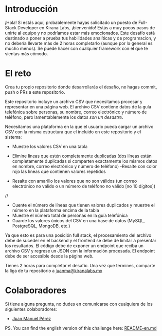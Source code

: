 # Introducción
¡Hola! Si estás aquí, probablemente hayas solicitado un puesto de Full-Stack Developer en Kirana Labs, ¡bienvenido! Estás a muy pocos pasos de unirte al equipo y no podríamos estar más emocionados. Este desafío está destinado a poner a prueba tus habilidades analíticas y de programacion, y no debería llevarte más de 2 horas completarlo (aunque por lo general es mucho menos). Se puede hacer con cualquier framework con el que te sientas más cómodo.

# El reto
Crea tu propio repositorio donde desarrollarás el desafío, no hagas commit, push o PRs a este repositorio.

Este repositorio incluye un archivo CSV que necesitamos procesar y representar en una página web. El archivo CSV contiene datos de la guía telefónica sobre personas, su nombre, correo electrónico y número de teléfono, pero lamentablemente los datos *son un desastre*.

Necesitamos una plataforma en la que el usuario pueda cargar un archivo CSV con la misma estructura que el incluido en este repositorio y el sistema:

- Muestre los valores CSV en una tabla 
  
- Elimine líneas que estén completamente duplicadas (dos líneas están completamente duplicadas si comparten exactamente los mismos datos en nombre, correo electrónico y número de teléfono)
-Resalte con color rojo las líneas que contienen valores repetidos
- Resalte con amarillo los valores que no son válidos (un correo electrónico no válido o un número de teléfono no válido [no 10 dígitos])

//




- Cuente el número de líneas que tienen valores duplicados y muestre el número en la plataforma encima de la tabla
- Muestre el número total de personas en la guía telefónica
- Guarde los valores únicos del CSV en una base de datos (MySQL, PostgreSQL, MongoDB, etc.)

Ya que esto es para una posición full stack, el procesamiento del archivo debe de suceder en el backend y el frontend se debe de limitar a presentar los resultados. El código debe de exponer un endpoint que reciba un archivo CSV y regrese un JSON con la información procesada. El endpoint debe de ser accesible desde la página web.

Tienes 2 horas para completar el desafío. Una vez que termines, comparte la liga de tu repositorio a juanma@kiranalabs.mx

# Colaboradores
Si tiene alguna pregunta, no dudes en comunicarse con cualquiera de los siguientes colaboradores:
- [Juan Manuel Pérez](mailto:juanma@kiranalabs.mx)

PS. You can find the english version of this challenge here: [README-en.md](/README-en.md)